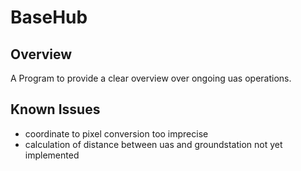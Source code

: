 # BaseHub
## Overview
A Program to provide a clear overview over ongoing uas operations.

## Known Issues
- coordinate to pixel conversion too imprecise 
- calculation of distance between uas and groundstation not yet implemented
